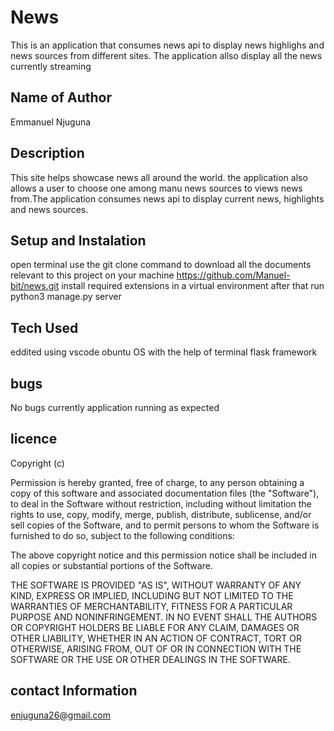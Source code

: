 # News
This is an application that consumes news api to display news highlighs  and news sources from different sites. 
The application allso display all the news currently streaming
## Name of Author
Emmanuel Njuguna
## Description
This site helps showcase news all around the world. the application also allows a user to choose one among manu news sources to views 
news from.The application consumes news api to display current news, highlights and news sources.
## Setup and Instalation
open terminal
use the git clone command to download all the documents relevant to this project on your machine
https://github.com/Manuel-bit/news.git
install required extensions in a virtual environment
after that run python3 manage.py server
## Tech Used
eddited using vscode
obuntu OS
with the help of terminal
flask framework
## bugs
No bugs currently application running as expected
## licence
Copyright (c) <year> <copyright holders>

Permission is hereby granted, free of charge, to any person obtaining a copy
of this software and associated documentation files (the "Software"), to deal
in the Software without restriction, including without limitation the rights
to use, copy, modify, merge, publish, distribute, sublicense, and/or sell
copies of the Software, and to permit persons to whom the Software is
furnished to do so, subject to the following conditions:

The above copyright notice and this permission notice shall be included in all
copies or substantial portions of the Software.

THE SOFTWARE IS PROVIDED "AS IS", WITHOUT WARRANTY OF ANY KIND, EXPRESS OR
IMPLIED, INCLUDING BUT NOT LIMITED TO THE WARRANTIES OF MERCHANTABILITY,
FITNESS FOR A PARTICULAR PURPOSE AND NONINFRINGEMENT. IN NO EVENT SHALL THE
AUTHORS OR COPYRIGHT HOLDERS BE LIABLE FOR ANY CLAIM, DAMAGES OR OTHER
LIABILITY, WHETHER IN AN ACTION OF CONTRACT, TORT OR OTHERWISE, ARISING FROM,
OUT OF OR IN CONNECTION WITH THE SOFTWARE OR THE USE OR OTHER DEALINGS IN THE
SOFTWARE.
## contact Information
enjuguna26@gmail.com
